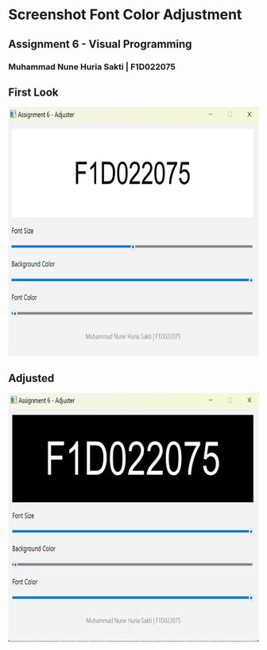# Screenshot Font Color Adjustment

## Assignment 6 - Visual Programming

### Muhammad Nune Huria Sakti | F1D022075

## First Look

<img src="https://github.com/muhnune/visual-prog/blob/main/pv25-week6/main.png" height=500px>

## Adjusted

<img src="https://github.com/muhnune/visual-prog/blob/main/pv25-week6/max.png" height=500px>
